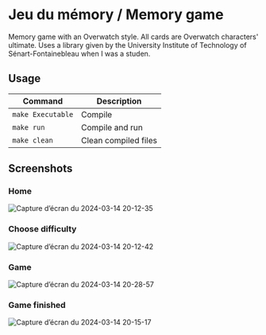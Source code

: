 # Jeu du mémory / Memory game

Memory game with an Overwatch style. All cards are Overwatch characters' ultimate.
Uses a library given by the University Institute of Technology of Sénart-Fontainebleau when I was a studen.

## Usage

| Command           | Description          |
| ----------------- | -------------------- |
| `make Executable` | Compile              |
| `make run`        | Compile and run      |
| `make clean`      | Clean compiled files |

## Screenshots

### Home
![Capture d’écran du 2024-03-14 20-12-35](https://github.com/LoukaDOZ/Jeu-du-memory/assets/46566140/a85a5ceb-cb0b-42c9-a1c2-1e087ec2434b)

### Choose difficulty
![Capture d’écran du 2024-03-14 20-12-42](https://github.com/LoukaDOZ/Jeu-du-memory/assets/46566140/26bd013b-23a8-48bc-86a0-9fc478c53191)

### Game
![Capture d’écran du 2024-03-14 20-28-57](https://github.com/LoukaDOZ/Jeu-du-memory/assets/46566140/87e9e043-c1f7-461f-917f-d812fdb61757)

### Game finished
![Capture d’écran du 2024-03-14 20-15-17](https://github.com/LoukaDOZ/Jeu-du-memory/assets/46566140/800c086e-dc3e-4c5d-a288-535115a97c8f)
